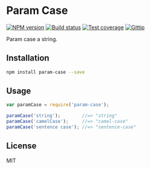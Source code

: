 # Param Case

[![NPM version][npm-image]][npm-url]
[![Build status][travis-image]][travis-url]
[![Test coverage][coveralls-image]][coveralls-url]
[![Gittip][gittip-image]][gittip-url]

Param case a string.

## Installation

```bash
npm install param-case --save
```

## Usage

```javascript
var paramCase = require('param-case');

paramCase('string');        //=> "string"
paramCase('camelCase');     //=> "camel-case"
paramCase('sentence case'); //=> "sentence-case"
```

## License

MIT

[npm-image]: https://img.shields.io/npm/v/param-case.svg?style=flat
[npm-url]: https://npmjs.org/package/param-case
[travis-image]: https://img.shields.io/travis/blakeembrey/param-case.svg?style=flat
[travis-url]: https://travis-ci.org/blakeembrey/param-case
[coveralls-image]: https://img.shields.io/coveralls/blakeembrey/param-case.svg?style=flat
[coveralls-url]: https://coveralls.io/r/blakeembrey/param-case?branch=master
[gittip-image]: https://img.shields.io/gittip/blakeembrey.svg?style=flat
[gittip-url]: https://www.gittip.com/blakeembrey
